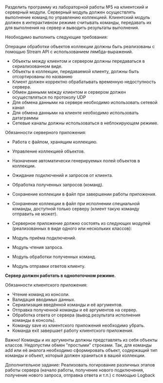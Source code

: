 Разделить программу из лабораторной работы №5 на клиентский и серверный модули. Серверный модуль должен осуществлять выполнение команд по управлению коллекцией. Клиентский модуль должен в интерактивном режиме считывать команды, передавать их для выполнения на сервер и выводить результаты выполнения.

Необходимо выполнить следующие требования:

Операции обработки объектов коллекции должны быть реализованы с помощью Stream API с использованием лямбда-выражений.

- Объекты между клиентом и сервером должны передаваться в сериализованном виде.
- Объекты в коллекции, передаваемой клиенту, должны быть отсортированы по названию 
- Клиент должен корректно обрабатывать временную недоступность сервера. 
- Обмен данными между клиентом и сервером должен осуществляться по протоколу UDP 
- Для обмена данными на сервере необходимо использовать сетевой канал 
- Для обмена данными на клиенте необходимо использовать датаграммы 
- Сетевые каналы должны использоваться в неблокирующем режиме.

Обязанности серверного приложения:
- Работа с файлом, хранящим коллекцию. 
- Управление коллекцией объектов. 
- Назначение автоматически генерируемых полей объектов в коллекции. 
- Ожидание подключений и запросов от клиента. 
- Обработка полученных запросов (команд). 
- Сохранение коллекции в файл при завершении работы приложения. 
- Сохранение коллекции в файл при исполнении специальной команды, доступной только серверу (клиент такую команду отправить не может). 

- Серверное приложение должно состоять из следующих модулей (реализованных в виде одного или нескольких классов):
- Модуль приёма подключений. 
- Модуль чтения запроса. 
- Модуль обработки полученных команд. 
- Модуль отправки ответов клиенту.

**Сервер должен работать в однопоточном режиме.**

Обязанности клиентского приложения:
- Чтение команд из консоли. 
- Валидация вводимых данных. 
- Сериализация введённой команды и её аргументов. 
- Отправка полученной команды и её аргументов на сервер. 
- Обработка ответа от сервера (вывод результата исполнения команды в консоль). 
- Команду save из клиентского приложения необходимо убрать. 
- Команда exit завершает работу клиентского приложения.

Важно! Команды и их аргументы должны представлять из себя объекты классов. Недопустим обмен "простыми" строками. Так, для команды add или её аналога необходимо сформировать объект, содержащий тип команды и объект, который должен храниться в вашей коллекции.

Дополнительное задание:
Реализовать логирование различных этапов работы сервера (начало работы, получение нового подключения, получение нового запроса, отправка ответа и т.п.) с помощью Logback